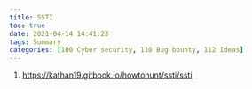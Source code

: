 ```yaml
---
title: SSTI
toc: true
date: 2021-04-14 14:41:23
tags: Summary
categories: [100 Cyber security, 110 Bug bounty, 112 Ideas]
---
```



1. https://kathan19.gitbook.io/howtohunt/ssti/ssti
